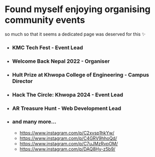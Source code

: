 # Found myself enjoying organising community events

so much so that it seems a dedicated page was deserved for this ✨

- ### KMC Tech Fest - Event Lead
- ### Welcome Back Nepal 2022 - Organiser
- ### Hult Prize at Khwopa College of Engineering - Campus Director
- ### Hack The Circle: Khwopa 2024 - Event Lead
- ### AR Treasure Hunt - Web Development Lead
- ### and many more...
  - https://www.instagram.com/p/C2xvsp1hkYw/
  - https://www.instagram.com/p/C4GRV9hhoQd/
  - https://www.instagram.com/p/C7uJMzRvpOM/
  - https://www.instagram.com/p/DAQ8Hy-z5b9/
